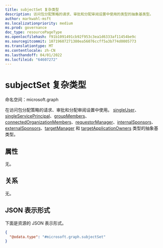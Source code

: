 ```yaml
---
title: subjectSet 复杂类型
description: 访问包分配策略的请求、审批和分配审阅设置中使用的类型的抽象基类型。
author: markwahl-msft
ms.localizationpriority: medium
ms.prod: governance
doc_type: resourcePageType
ms.openlocfilehash: f91b1091491cb92f953c3ea1d6333af11454be9c
ms.sourcegitcommit: 10719607271380ea56076ccff5a3b774d0005773
ms.translationtype: MT
ms.contentlocale: zh-CN
ms.lasthandoff: 04/01/2022
ms.locfileid: "64607272"
---
```

# <a name="subjectset-complex-type"></a>subjectSet 复杂类型

命名空间：microsoft.graph


在访问包分配策略的请求、审批和分配审阅设置中使用。 [singleUser](singleuser.md)、[singleServicePrincipal](singleserviceprincipal.md)、[groupMembers](groupmembers.md)、[connectedOrganizationMembers](connectedorganizationmembers.md)、[requestorManager](requestormanager.md)、[internalSponsors](internalsponsors.md)、[externalSponsors](externalsponsors.md)、[targetManager](targetmanager.md) 和 [targetApplicationOwners](targetapplicationowners.md) 类型的抽象基类型。
## <a name="properties"></a>属性

无。
## <a name="relationships"></a>关系
无。
## <a name="json-representation"></a>JSON 表示形式
下面是资源的 JSON 表示形式。
<!-- {
  "blockType": "resource",
  "@odata.type": "microsoft.graph.subjectSet"
}
-->
``` json
{
  "@odata.type": "#microsoft.graph.subjectSet"
}
```



